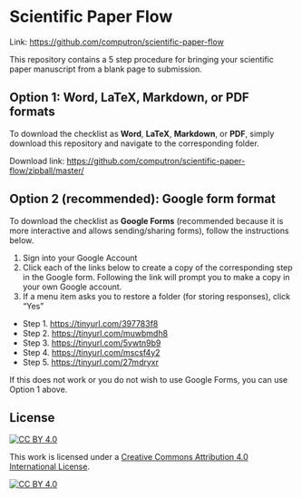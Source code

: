 # Scientific Paper Flow
Link: https://github.com/computron/scientific-paper-flow

This repository contains a 5 step procedure for bringing your scientific paper manuscript from a blank page to submission.

## Option 1: Word, LaTeX, Markdown, or PDF formats
To download the checklist as **Word**, **LaTeX**, **Markdown**, or **PDF**, simply download this repository and navigate to the corresponding folder.

Download link: https://github.com/computron/scientific-paper-flow/zipball/master/

## Option 2 (recommended): Google form format

To download the checklist as **Google Forms** (recommended because it is more interactive and allows sending/sharing forms), follow the instructions below.

1. Sign into your Google Account
2. Click each of the links below to create a copy of the corresponding step in the Google form. Following the link will prompt you to make a copy in your own Google account.
3. If a menu item asks you to restore a folder (for storing responses), click “Yes”

* Step 1. https://tinyurl.com/397783f8
* Step 2. https://tinyurl.com/muwbmdh8
* Step 3. https://tinyurl.com/5ywtn9b9
* Step 4. https://tinyurl.com/mscsf4y2
* Step 5. https://tinyurl.com/27mdryxr

If this does not work or you do not wish to use Google Forms, you can use Option 1 above.

## License

[![CC BY 4.0][cc-by-shield]][cc-by]

This work is licensed under a
[Creative Commons Attribution 4.0 International License][cc-by].

[![CC BY 4.0][cc-by-image]][cc-by]

[cc-by]: http://creativecommons.org/licenses/by/4.0/
[cc-by-image]: https://i.creativecommons.org/l/by/4.0/88x31.png
[cc-by-shield]: https://img.shields.io/badge/License-CC%20BY%204.0-lightgrey.svg
